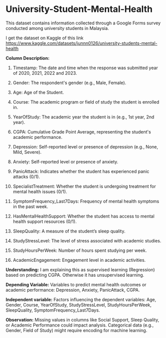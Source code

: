 # University-Student-Mental-Health

This dataset contains information collected through a Google Forms survey conducted among university students in Malaysia.

I get the dataset on Kaggle of this link https://www.kaggle.com/datasets/junnn0126/university-students-mental-health

**Column Description:**
1. Timestamp: The date and time when the response was submitted year of 2020, 2021, 2022 and 2023.

2. Gender: The respondent's gender (e.g., Male, Female).

3. Age: Age of the Student.

4. Course: The academic program or field of study the student is enrolled in.

5. YearOfStudy: The academic year the student is in (e.g., 1st year, 2nd year).

6. CGPA: Cumulative Grade Point Average, representing the student's academic performance.

7. Depression: Self-reported level or presence of depression (e.g., None, Mild, Severe).

8. Anxiety: Self-reported level or presence of anxiety.

9. PanicAttack: Indicates whether the student has experienced panic attacks (0/1).

10. SpecialistTreatment: Whether the student is undergoing treatment for mental health issues (0/1).

11. SymptomFrequency_Last7Days: Frequency of mental health symptoms in the past week.

12. HasMentalHealthSupport: Whether the student has access to mental health support resources (0/1).

13. SleepQuality: A measure of the student’s sleep quality.

14. StudyStressLevel: The level of stress associated with academic studies.

15. StudyHoursPerWeek: Number of hours spent studying per week.

16. AcademicEngagement: Engagement level in academic activities.

**Understanding:**  I am explaining this as supervised learning (Regression) based on predicting CGPA. Otherwise it has unsupervised learning.

**Depending Variable:** Variables to predict mental health outcomes or academic performance:
Depression,
Anxiety,
PanicAttack,
CGPA.

**Independent variable:** Factors influencing the dependent variables:
Age,
Gender,
Course,
YearOfStudy,
StudyStressLevel,
StudyHoursPerWeek,
SleepQuality,
SymptomFrequency_Last7Days.

**Observation:** Missing values in columns like Social Support, Sleep Quality, or Academic Performance could impact analysis.
Categorical data (e.g., Gender, Field of Study) might require encoding for machine learning.

